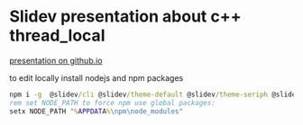 # Slidev presentation about c++ thread_local

[presentation on github.io](https://alex-176.github.io/thread_local)

to edit locally install nodejs and npm packages
```cmd
npm i -g  @slidev/cli @slidev/theme-default @slidev/theme-seriph @slidev/types @iconify-json/logos vue slidev-component-progress
rem set NODE_PATH to force npm use global packages:
setx NODE_PATH "%APPDATA%\npm\node_modules"
```
